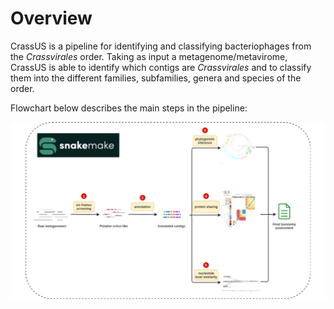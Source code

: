 # Overview


CrassUS is a pipeline for identifying and classifying bacteriophages from the
_Crassvirales_ order. Taking as input a metagenome/metavirome, CrassUS is able to
identify which contigs are _Crassvirales_ and to classify them into the different
families, subfamilies, genera and species of the order.

Flowchart below describes the main steps in the pipeline:

![Flowchart](../img/flowchart.png)
